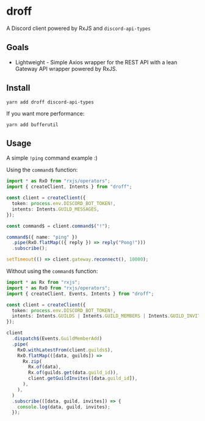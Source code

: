 # droff

A Discord client powered by RxJS and `discord-api-types`

## Goals

- Lightweight - Simple Axios wrapper for the REST API with a lean Gateway API
  wrapper powered by RxJS.

## Install

```
yarn add droff discord-api-types
```

If you want more performance:

```
yarn add bufferutil
```

## Usage

A simple `!ping` command example :)

Using the `command$` function:

```typescript
import * as RxO from "rxjs/operators";
import { createClient, Intents } from "droff";

const client = createClient({
  token: process.env.DISCORD_BOT_TOKEN!,
  intents: Intents.GUILD_MESSAGES,
});

const command$ = client.command$("!");

command$({ name: "ping" })
  .pipe(RxO.flatMap(({ reply }) => reply("Pong!")))
  .subscribe();

setTimeout(() => client.gateway.reconnect(), 10000);
```

Without using the `command$` function:

```typescript
import * as Rx from "rxjs";
import * as RxO from "rxjs/operators";
import { createClient, Events, Intents } from "droff";

const client = createClient({
  token: process.env.DISCORD_BOT_TOKEN!,
  intents: Intents.GUILDS | Intents.GUILD_MEMBERS | Intents.GUILD_INVITES,
});

client
  .dispatch$(Events.GuildMemberAdd)
  .pipe(
    RxO.withLatestFrom(client.guilds$),
    RxO.flatMap(([data, guilds]) =>
      Rx.zip(
        Rx.of(data),
        Rx.of(guilds.get(data.guild_id)),
        client.getGuildInvites([data.guild_id]),
      ),
    ),
  )
  .subscribe(([data, guild, invites]) => {
    console.log(data, guild, invites);
  });
```
